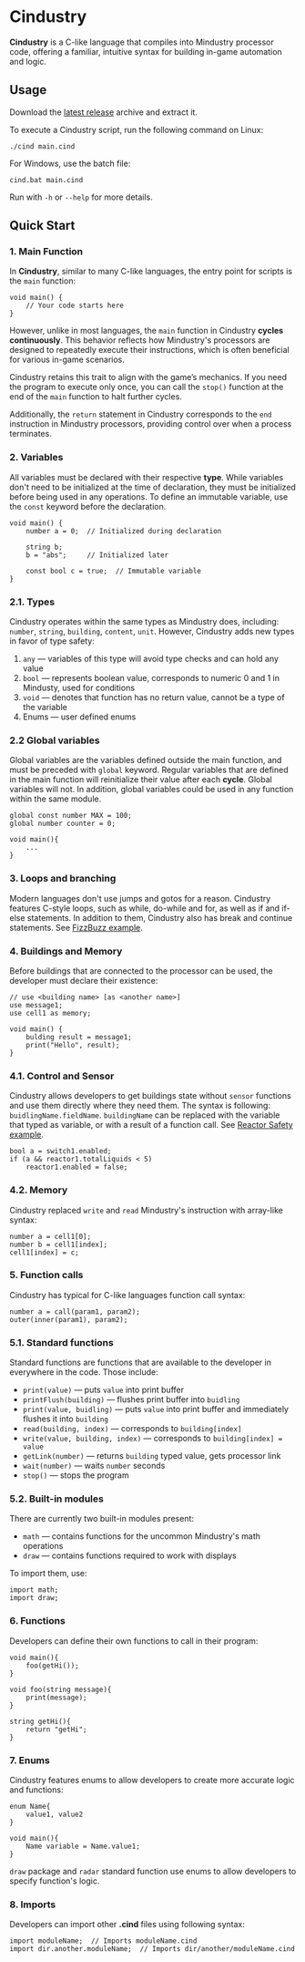# Cindustry
**Cindustry** is a C-like language that compiles into Mindustry processor code, offering a familiar, intuitive syntax for building in-game automation and logic.
## Usage

Download the [latest release](https://github.com/OwnMind-ai/Cindustry/releases) archive and extract it.

To execute a Cindustry script, run the following command on Linux:
```shell
./cind main.cind
```
For Windows, use the batch file:
```batch
cind.bat main.cind
```
Run with `-h` or `--help` for more details.
## Quick Start

### 1. Main Function

In **Cindustry**, similar to many C-like languages, the entry point for scripts is the `main` function:

```cindustry
void main() {
    // Your code starts here
}
```

However, unlike in most languages, the `main` function in Cindustry **cycles continuously**.
This behavior reflects how Mindustry's processors are designed to repeatedly execute their instructions,
which is often beneficial for various in-game scenarios.

Cindustry retains this trait to align with the game’s mechanics.
If you need the program to execute only once,
you can call the `stop()` function at the end of the `main` function to halt further cycles.

Additionally, the `return` statement in Cindustry corresponds to the `end` instruction in Mindustry processors,
providing control over when a process terminates.
### 2. Variables

All variables must be declared with their respective **type**. 
While variables don't need to be initialized at the time of declaration, 
they must be initialized before being used in any operations. 
To define an immutable variable, use the `const` keyword before the declaration.

```cindustry
void main() {
    number a = 0;  // Initialized during declaration
    
    string b; 
    b = "abs";     // Initialized later
    
    const bool c = true;  // Immutable variable
}
```
### 2.1. Types
Cindustry operates within the same types as Mindustry does,
including: `number`, `string`, `building`, `content`, `unit`.
However, Cindustry adds new types in favor of type safety:
1. `any` — variables of this type will avoid type checks and can hold any value
2. `bool` — represents boolean value, corresponds to numeric 0 and 1 in Mindusty, used for conditions
3. `void` — denotes that function has no return value, cannot be a type of the variable
4. Enums — user defined enums

### 2.2 Global variables
Global variables are the variables defined outside the main function, and must be preceded with `global` keyword.
Regular variables that are defined in the main function will reinitialize their value after each **cycle**.
Global variables will not.
In addition, global variables could be used in any function within the same module.

```cindustry
global const number MAX = 100;
global number counter = 0;

void main(){
    ...
}
```

### 3. Loops and branching
Modern languages don't use jumps and gotos for a reason.
Cindustry features C-style loops, such as while, do-while and for, as well as if and if-else statements.
In addition to them, Cindustry also has break and continue statements.
See [FizzBuzz example](https://github.com/OwnMind-ai/Cindustry/blob/main/examples/fibonacci.cind).

### 4. Buildings and Memory
Before buildings that are connected to the processor can be used, the developer must declare their existence:
```cindusty
// use <building name> [as <another name>]
use message1;
use cell1 as memory;

void main() {
    bulding result = message1;
    print("Hello", result);
}
```

### 4.1. Control and Sensor
Cindustry allows developers to get buildings state without `sensor` functions
and use them directly where they need them.
The syntax is following: `buidlingName.fieldName`.
`buildingName` can be replaced with the variable that typed as variable, or with a result of a function call.
See [Reactor Safety example](https://github.com/OwnMind-ai/Cindustry/blob/main/examples/reactor.cind).

```cindustry
bool a = switch1.enabled;
if (a && reactor1.totalLiquids < 5)
    reactor1.enabled = false;
```
### 4.2. Memory
Cindustry replaced `write` and `read` Mindustry's instruction with array-like syntax: 
```cindustry
number a = cell1[0];
number b = cell1[index];
cell1[index] = c;
```
### 5. Function calls
Cindustry has typical for C-like languages function call syntax:
```cindustry
number a = call(param1, param2);
outer(inner(param1), param2);
```
### 5.1. Standard functions

Standard functions are functions that are available to the developer in everywhere in the code. Those include:
- `print(value)` — puts `value` into print buffer
- `printFlush(building)` — flushes print buffer into `buidling`
- `print(value, buidling)` — puts `value` into print buffer and immediately flushes it into `building`
- `read(building, index)` — corresponds to `building[index]`
- `write(value, building, index)` — corresponds to `building[index] = value`
- `getLink(number)` — returns `building` typed value, gets processor link
- `wait(number)` — waits `number` seconds
- `stop()` — stops the program

### 5.2. Built-in modules
There are currently two built-in modules present:
- `math` — contains functions for the uncommon Mindustry's math operations
- `draw` — contains functions required to work with displays

To import them, use:
```cindustry
import math;
import draw;
```

### 6. Functions
Developers can define their own functions to call in their program:
```cindustry
void main(){
    foo(getHi());
}

void foo(string message){
    print(message);
}

string getHi(){
    return "getHi";
}
```
### 7. Enums
Cindustry features enums to allow developers to create more accurate logic and functions:
```cindustry
enum Name{
    value1, value2
}

void main(){
    Name variable = Name.value1;
}
```

`draw` package and `radar` standard function use enums to allow developers to specify function's logic.
### 8. Imports
Developers can import other **.cind** files using following syntax:

```cindustry
import moduleName;  // Imports moduleName.cind
import dir.another.moduleName;  // Imports dir/another/moduleName.cind
```
